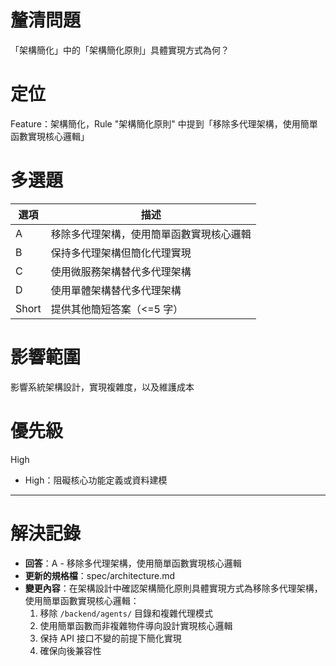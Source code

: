 # 釐清問題

「架構簡化」中的「架構簡化原則」具體實現方式為何？

# 定位

Feature：架構簡化，Rule "架構簡化原則" 中提到「移除多代理架構，使用簡單函數實現核心邏輯」

# 多選題

| 選項 | 描述 |
|--------|-------------|
| A | 移除多代理架構，使用簡單函數實現核心邏輯 |
| B | 保持多代理架構但簡化代理實現 |
| C | 使用微服務架構替代多代理架構 |
| D | 使用單體架構替代多代理架構 |
| Short | 提供其他簡短答案（<=5 字） |

# 影響範圍

影響系統架構設計，實現複雜度，以及維護成本

# 優先級

High
- High：阻礙核心功能定義或資料建模

---

# 解決記錄

- **回答**：A - 移除多代理架構，使用簡單函數實現核心邏輯
- **更新的規格檔**：spec/architecture.md
- **變更內容**：在架構設計中確認架構簡化原則具體實現方式為移除多代理架構，使用簡單函數實現核心邏輯：
  1. 移除 `/backend/agents/` 目錄和複雜代理模式
  2. 使用簡單函數而非複雜物件導向設計實現核心邏輯
  3. 保持 API 接口不變的前提下簡化實現
  4. 確保向後兼容性